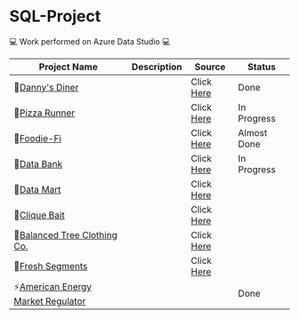 # SQL-Project

💻 Work performed on Azure Data Studio 💻

|**Project Name**|**Description**|**Source**|**Status**|
|---|---|---|---|
|🍜[Danny's Diner](https://github.com/Chicong00/Case-study-1)||Click [Here](https://8weeksqlchallenge.com/case-study-1/)|Done|
|🍕[Pizza Runner](https://github.com/Chicong00/Case-study-2)||Click [Here](https://8weeksqlchallenge.com/case-study-2/)|In Progress|
|🥑[Foodie-Fi](https://github.com/Chicong00/Case-study-3)||Click [Here](https://8weeksqlchallenge.com/case-study-3/)|Almost Done|
|🏦[Data Bank](https://github.com/Chicong00/Case-study-4)||Click [Here](https://8weeksqlchallenge.com/case-study-4/)|In Progress|
|🌽[Data Mart](https://github.com/Chicong00/Case-study-5)||Click [Here](https://8weeksqlchallenge.com/case-study-5/)||
|🎣[Clique Bait](https://github.com/Chicong00/Case-study-6)||Click [Here](https://8weeksqlchallenge.com/case-study-6/)||
|🌋[Balanced Tree Clothing Co.](https://github.com/Chicong00/Case-study-7)||Click [Here](https://8weeksqlchallenge.com/case-study-7/)||
|🍒[Fresh Segments](https://github.com/Chicong00/Case-study-8)||Click [Here](https://8weeksqlchallenge.com/case-study-8/)||
|⚡[American Energy Market Regulator](https://github.com/Chicong00/American-Energy-Market-Regulator)|||Done|
